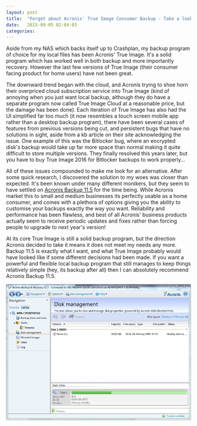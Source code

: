 ```yaml
---
layout: post
title:  "Forget about Acronis' True Image Consumer Backup - Take a look at their Business Backup"
date:   2015-09-05 02:04:03
categories: 
---
```

Aside from my NAS which backs itself up to Crashplan, my backup program of choice for my local files has been Acronis' True Image. It's a solid program which has worked well in both backup and more importantly recovery. However the last few versions of True Image (their consumer facing product for home users) have not been great.

The downward trend began with the cloud, and Acronis trying to shoe horn their overpriced cloud subscription service into True Image (kind of annoying when you just want local backup, although they do have a separate program now called True Image Cloud at a reasonable price, but the damage has been done). Each iteration of True Image has also had the UI simplified far too much (it now resembles a touch screen mobile app rather than a desktop backup program), there have been several cases of features from previous versions being cut, and persistent bugs that have no solutions in sight, aside from a kb article on their site acknowledging the issue. One example of this was the Bitlocker bug, where an encrypted disk's backup would take up far more space than normal making it quite difficult to store multiple versions. They finally resolved this years later, but you have to buy True Image 2016 for Bitlocker backups to work properly...

All of these issues compounded to make me look for an alternative. After some quick research, I discovered the solution to my woes was closer than expected. It's been known under many different monikers, but they seem to have settled on [Acronis Backup 11.5](http://www.acronis.com/en-us/business/backup/workstation/) for the time being. While Acronis market this to small and medium businesses its perfectly usable as a home consumer, and comes with a plethora of options giving you the ability to customise your backups exactly the way you want. Reliability and performance has been flawless, and best of all Acronis' business products actually seem to receive periodic updates and fixes rather than forcing people to upgrade to next year's version!

At its core True Image is still a solid backup program, but the direction Acronis decided to take it means it does not meet my needs any more. Backup 11.5 is exactly what I want, and what True Image probably would have looked like if some different decisions had been made. If you want a powerful and flexible local backup program that still manages to keep things relatively simple (hey, its backup after all) then I can absolutely recommend Acronis Backup 11.5.

![](https://raw.githubusercontent.com/skydusk/skydusk.github.io/master/assets/3923437_7.jpg)
